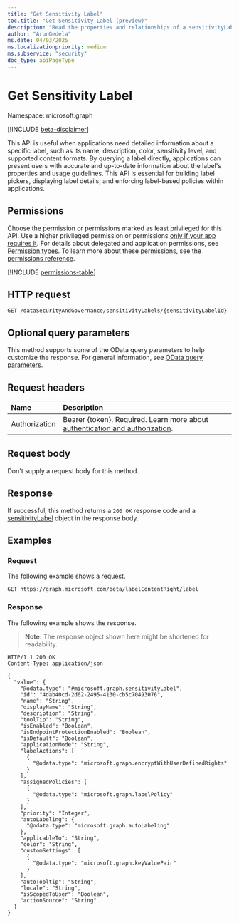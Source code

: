 ```yaml
---
title: "Get Sensitivity Label"
toc.title: "Get Sensitivity Label (preview)"
description: "Read the properties and relationships of a sensitivityLabel object."
author: "ArunGedela"
ms.date: 04/03/2025
ms.localizationpriority: medium
ms.subservice: "security"
doc_type: apiPageType
---
```


# Get Sensitivity Label

Namespace: microsoft.graph

[!INCLUDE [beta-disclaimer](../../includes/beta-disclaimer.md)]

This API is useful when applications need detailed information about a specific label, such as its name, description, color, sensitivity level, and supported content formats. By querying a label directly, applications can present users with accurate and up-to-date information about the label's properties and usage guidelines. This API is essential for building label pickers, displaying label details, and enforcing label-based policies within applications.

## Permissions

Choose the permission or permissions marked as least privileged for this API. Use a higher privileged permission or permissions [only if your app requires it](/graph/permissions-overview#best-practices-for-using-microsoft-graph-permissions). For details about delegated and application permissions, see [Permission types](/graph/permissions-overview#permission-types). To learn more about these permissions, see the [permissions reference](/graph/permissions-reference).

<!-- {
  "blockType": "permissions",
  "name": "sensitivitylabel-get-permissions"
}
-->
[!INCLUDE [permissions-table](../includes/permissions/sensitivitylabel-get-permissions.md)]

## HTTP request

<!-- {
  "blockType": "ignored"
}
-->
``` http
GET /dataSecurityAndGovernance/sensitivityLabels/{sensitivityLabelId}
```

## Optional query parameters

This method supports some of the OData query parameters to help customize the response. For general information, see [OData query parameters](/graph/query-parameters).

## Request headers

|Name|Description|
|:---|:---|
|Authorization|Bearer {token}. Required. Learn more about [authentication and authorization](/graph/auth/auth-concepts).|

## Request body

Don't supply a request body for this method.

## Response

If successful, this method returns a `200 OK` response code and a [sensitivityLabel](../resources/security-sensitivitylabel.md) object in the response body.

## Examples

### Request

The following example shows a request.
<!-- {
  "blockType": "request",
  "name": "get_sensitivitylabel"
}
-->
``` http
GET https://graph.microsoft.com/beta/labelContentRight/label
```

### Response

The following example shows the response.
>**Note:** The response object shown here might be shortened for readability.
<!-- {
  "blockType": "response",
  "truncated": true,
  "@odata.type": "microsoft.graph.sensitivityLabel"
}
-->
``` http
HTTP/1.1 200 OK
Content-Type: application/json

{
  "value": {
    "@odata.type": "#microsoft.graph.sensitivityLabel",
    "id": "4dab40cd-2d62-2495-4130-cb5c70493076",
    "name": "String",
    "displayName": "String",
    "description": "String",
    "toolTip": "String",
    "isEnabled": "Boolean",
    "isEndpointProtectionEnabled": "Boolean",
    "isDefault": "Boolean",
    "applicationMode": "String",
    "labelActions": [
      {
        "@odata.type": "microsoft.graph.encryptWithUserDefinedRights"
      }
    ],
    "assignedPolicies": [
      {
        "@odata.type": "microsoft.graph.labelPolicy"
      }
    ],
    "priority": "Integer",
    "autoLabeling": {
      "@odata.type": "microsoft.graph.autoLabeling"
    },
    "applicableTo": "String",
    "color": "String",
    "customSettings": [
      {
        "@odata.type": "microsoft.graph.keyValuePair"
      }
    ],
    "autoTooltip": "String",
    "locale": "String",
    "isScopedToUser": "Boolean",
    "actionSource": "String"
  }
}
```
